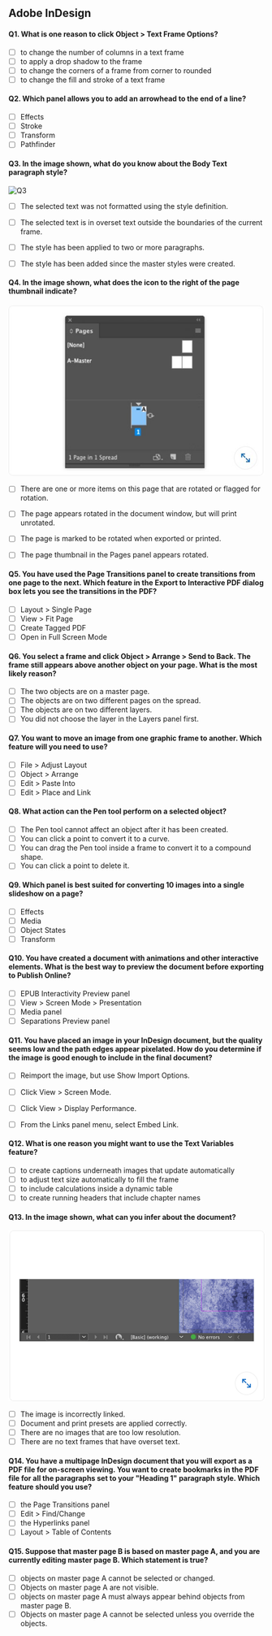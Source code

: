 ## Adobe InDesign

#### Q1. What is one reason to click Object > Text Frame Options?

- [ ] to change the number of columns in a text frame
- [ ] to apply a drop shadow to the frame
- [ ] to change the corners of a frame from corner to rounded
- [ ] to change the fill and stroke of a text frame

#### Q2. Which panel allows you to add an arrowhead to the end of a line?

- [ ] Effects
- [ ] Stroke
- [ ] Transform
- [ ] Pathfinder

#### Q3. In the image shown, what do you know about the Body Text paragraph style?

![Q3](images/Q3.jpg)

- [ ] The selected text was not formatted using the style definition.
- [ ] The selected text is in overset text outside the boundaries of the current frame.
- [ ] The style has been applied to two or more paragraphs.
- [ ] The style has been added since the master styles were created.


#### Q4. In the image shown, what does the icon to the right of the page thumbnail indicate?

![Q4](images/Q7.jpg)

- [ ] There are one or more items on this page that are rotated or flagged for rotation.
- [ ] The page appears rotated in the document window, but will print unrotated.
- [ ] The page is marked to be rotated when exported or printed.
- [ ] The page thumbnail in the Pages panel appears rotated.


#### Q5. You have used the Page Transitions panel to create transitions from one page to the next. Which feature in the Export to Interactive PDF dialog box lets you see the transitions in the PDF?

- [ ] Layout > Single Page
- [ ] View > Fit Page
- [ ] Create Tagged PDF
- [ ] Open in Full Screen Mode

#### Q6. You select a frame and click Object > Arrange > Send to Back. The frame still appears above another object on your page. What is the most likely reason?

- [ ] The two objects are on a master page.
- [ ] The objects are on two different pages on the spread.
- [ ] The objects are on two different layers.
- [ ] You did not choose the layer in the Layers panel first.

#### Q7. You want to move an image from one graphic frame to another. Which feature will you need to use?

- [ ] File > Adjust Layout
- [ ] Object > Arrange
- [ ] Edit > Paste Into
- [ ] Edit > Place and Link

#### Q8. What action can the Pen tool perform on a selected object?

- [ ] The Pen tool cannot affect an object after it has been created.
- [ ] You can click a point to convert it to a curve.
- [ ] You can drag the Pen tool inside a frame to convert it to a compound shape.
- [ ] You can click a point to delete it.

#### Q9. Which panel is best suited for converting 10 images into a single slideshow on a page?

- [ ] Effects
- [ ] Media
- [ ] Object States
- [ ] Transform

#### Q10. You have created a document with animations and other interactive elements. What is the best way to preview the document before exporting to Publish Online?

- [ ] EPUB Interactivity Preview panel
- [ ] View > Screen Mode > Presentation
- [ ] Media panel
- [ ] Separations Preview panel

#### Q11. You have placed an image in your InDesign document, but the quality seems low and the path edges appear pixelated. How do you determine if the image is good enough to include in the final document?

- [ ] Reimport the image, but use Show Import Options.
- [ ] Click View > Screen Mode.
- [ ] Click View > Display Performance.
- [ ] From the Links panel menu, select Embed Link.


#### Q12. What is one reason you might want to use the Text Variables feature?

- [ ] to create captions underneath images that update automatically
- [ ] to adjust text size automatically to fill the frame
- [ ] to include calculations inside a dynamic table
- [ ] to create running headers that include chapter names

#### Q13. In the image shown, what can you infer about the document?

![Q13](images/Q13.png)

- [ ] The image is incorrectly linked.
- [ ] Document and print presets are applied correctly.
- [ ] There are no images that are too low resolution.
- [ ] There are no text frames that have overset text.

#### Q14. You have a multipage InDesign document that you will export as a PDF file for on-screen viewing. You want to create bookmarks in the PDF file for all the paragraphs set to your "Heading 1" paragraph style. Which feature should you use?

- [ ] the Page Transitions panel
- [ ] Edit > Find/Change
- [ ] the Hyperlinks panel
- [ ] Layout > Table of Contents

#### Q15. Suppose that master page B is based on master page A, and you are currently editing master page B. Which statement is true?

- [ ] objects on master page A cannot be selected or changed.
- [ ] Objects on master page A are not visible.
- [ ] objects on master page A must always appear behind objects from master page B.
- [ ] Objects on master page A cannot be selected unless you override the objects.
